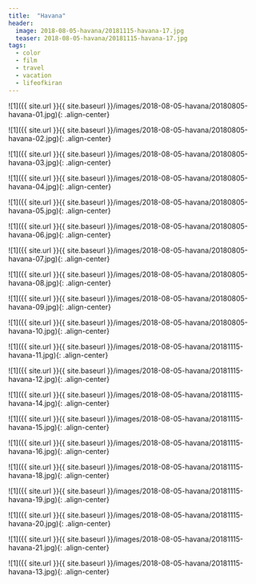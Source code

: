 ```yaml
---
title:  "Havana"
header:
  image: 2018-08-05-havana/20181115-havana-17.jpg
  teaser: 2018-08-05-havana/20181115-havana-17.jpg
tags: 
  - color
  - film
  - travel
  - vacation
  - lifeofkiran
---
```


<p></p>
![1]({{ site.url }}{{ site.baseurl }}/images/2018-08-05-havana/20180805-havana-01.jpg){: .align-center}
<figcaption> </figcaption>
<p></p>

<p></p>
![1]({{ site.url }}{{ site.baseurl }}/images/2018-08-05-havana/20180805-havana-02.jpg){: .align-center}
<figcaption> </figcaption>
<p></p>

<p></p>
![1]({{ site.url }}{{ site.baseurl }}/images/2018-08-05-havana/20180805-havana-03.jpg){: .align-center}
<figcaption> </figcaption>
<p></p>

<p></p>
![1]({{ site.url }}{{ site.baseurl }}/images/2018-08-05-havana/20180805-havana-04.jpg){: .align-center}
<figcaption> </figcaption>
<p></p>

<p></p>
![1]({{ site.url }}{{ site.baseurl }}/images/2018-08-05-havana/20180805-havana-05.jpg){: .align-center}
<figcaption> </figcaption>
<p></p>

<p></p>
![1]({{ site.url }}{{ site.baseurl }}/images/2018-08-05-havana/20180805-havana-06.jpg){: .align-center}
<figcaption> </figcaption>
<p></p>

<p></p>
![1]({{ site.url }}{{ site.baseurl }}/images/2018-08-05-havana/20180805-havana-07.jpg){: .align-center}
<figcaption> </figcaption>
<p></p>

<p></p>
![1]({{ site.url }}{{ site.baseurl }}/images/2018-08-05-havana/20180805-havana-08.jpg){: .align-center}
<figcaption> </figcaption>
<p></p>

<p></p>
![1]({{ site.url }}{{ site.baseurl }}/images/2018-08-05-havana/20180805-havana-09.jpg){: .align-center}
<figcaption> </figcaption>
<p></p>

<p></p>
![1]({{ site.url }}{{ site.baseurl }}/images/2018-08-05-havana/20180805-havana-10.jpg){: .align-center}
<figcaption> </figcaption>
<p></p>

<p></p>
![1]({{ site.url }}{{ site.baseurl }}/images/2018-08-05-havana/20181115-havana-11.jpg){: .align-center}
<figcaption> </figcaption>
<p></p>

<p></p>
![1]({{ site.url }}{{ site.baseurl }}/images/2018-08-05-havana/20181115-havana-12.jpg){: .align-center}
<figcaption> </figcaption>
<p></p>

<p></p>
![1]({{ site.url }}{{ site.baseurl }}/images/2018-08-05-havana/20181115-havana-14.jpg){: .align-center}
<figcaption> </figcaption>
<p></p>

<p></p>
![1]({{ site.url }}{{ site.baseurl }}/images/2018-08-05-havana/20181115-havana-15.jpg){: .align-center}
<figcaption> </figcaption>
<p></p>

<p></p>
![1]({{ site.url }}{{ site.baseurl }}/images/2018-08-05-havana/20181115-havana-16.jpg){: .align-center}
<figcaption> </figcaption>
<p></p>

<p></p>
![1]({{ site.url }}{{ site.baseurl }}/images/2018-08-05-havana/20181115-havana-18.jpg){: .align-center}
<figcaption> </figcaption>
<p></p>

<p></p>
![1]({{ site.url }}{{ site.baseurl }}/images/2018-08-05-havana/20181115-havana-19.jpg){: .align-center}
<figcaption> </figcaption>
<p></p>

<p></p>
![1]({{ site.url }}{{ site.baseurl }}/images/2018-08-05-havana/20181115-havana-20.jpg){: .align-center}
<figcaption> </figcaption>
<p></p>

<p></p>
![1]({{ site.url }}{{ site.baseurl }}/images/2018-08-05-havana/20181115-havana-21.jpg){: .align-center}
<figcaption> </figcaption>
<p></p>

<p></p>
![1]({{ site.url }}{{ site.baseurl }}/images/2018-08-05-havana/20181115-havana-13.jpg){: .align-center}
<figcaption> </figcaption>
<p></p>

